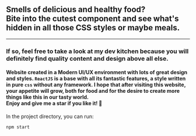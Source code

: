 ## Smells of delicious and healthy food? <br /> Bite into the cutest component and see what's hidden in all those CSS styles or maybe meals.
<hr />

### If so, feel free to take a look at my dev kitchen because you will definitely find quality content and design above all else.

#### Website created in a Modern UI/UX environment with lots of great design and styles. `ReactJS` is a base with all its fantastic features, a style written in pure `css` without any framework. I hope that after visiting this website, your appetite will grow, both for food and for the desire to create more things like this in our tasty world. <br /> <food>  Enjoy and give me a star if you like it! 🌟 </food>

In the project directory, you can run:

```javascript
npm start
```

